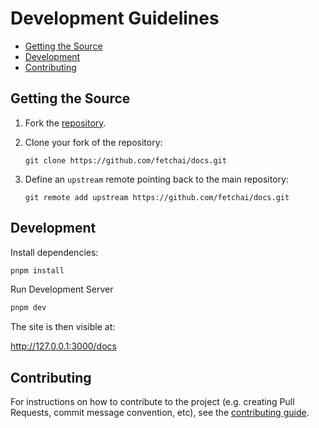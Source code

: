 # Development Guidelines

- [Getting the Source](#get)
- [Development](#dev)
- [Contributing](#contributing)

## <a name="get"></a> Getting the Source

<!-- markdown-link-check-disable -->
1. Fork the [repository](https://github.com/fetchai/docs.git).
2. Clone your fork of the repository:
    <!-- markdown-link-check-enable -->

   ``` shell
   git clone https://github.com/fetchai/docs.git
   ```

3. Define an `upstream` remote pointing back to the main repository:

   ``` shell
   git remote add upstream https://github.com/fetchai/docs.git
   ```

## <a name="dev"></a> Development

Install dependencies:

```bash
pnpm install
```

Run Development Server

```bash
pnpm dev
```

The site is then visible at:

<!-- markdown-link-check-disable -->
http://127.0.0.1:3000/docs
<!-- markdown-link-check-enable -->

## <a name="contributing"></a>Contributing

<!-- markdown-link-check-disable -->
For instructions on how to contribute to the project (e.g. creating Pull Requests, commit message convention, etc), see the [contributing guide](CONTRIBUTING.md).
<!-- markdown-link-check-enable -->
